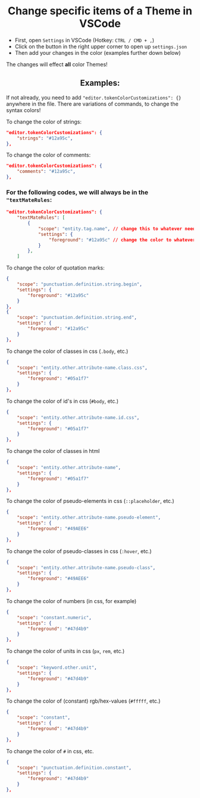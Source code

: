 <h1 align="Center">
    Change specific items of a Theme in VSCode
</h1>

- First, open ``Settings`` in VSCode (Hotkey: ``CTRL / CMD + ,``)
- Click on the button in the right upper corner to open up ``settings.json``
- Then add your changes in the color (examples further down below)

The changes will effect **all** color Themes!

<h2 align="center">
    Examples:
</h2>

If not already, you need to add ``"editor.tokenColorCustomizations": {}`` anywhere in the file.
There are variations of commands, to change the syntax colors!

To change the color of strings:
```json
"editor.tokenColorCustomizations": {
    "strings": "#12a95c",
},
```

To change the color of comments:
```json
"editor.tokenColorCustomizations": {
    "comments": "#12a95c",
},
```

### For the following codes, we will always be in the ``"textMateRules``:

```json
"editor.tokenColorCustomizations": {
    "textMateRules": [
        {
            "scope": "entity.tag.name", // change this to whatever needed.
            "settings": {
                "foreground": "#12a95c" // change the color to whatever needed.
            }
        },
    ]
```

To change the color of quotation marks:
```json
{
    "scope": "punctuation.definition.string.begin",
    "settings": {
        "foreground": "#12a95c"
    }
},
{
    "scope": "punctuation.definition.string.end",
    "settings": {
        "foreground": "#12a95c"
    }
},
```

To change the color of classes in css (``.body``, etc.)
```json
{
    "scope": "entity.other.attribute-name.class.css",
    "settings": {
        "foreground": "#05a1f7"
    }
},
```

To change the color of id's in css (``#body``, etc.)
```json
{
    "scope": "entity.other.attribute-name.id.css",
    "settings": {
        "foreground": "#05a1f7"
    }
},
```


To change the color of classes in html
```json
{
    "scope": "entity.other.attribute-name",
    "settings": {
        "foreground": "#05a1f7"
    }
},
```

To change the color of pseudo-elements in css (``::placeholder``, etc.)
```json
{
    "scope": "entity.other.attribute-name.pseudo-element",
    "settings": {
        "foreground": "#49AEE6"
    }
},
```

To change the color of pseudo-classes in css (``:hover``, etc.)
```json
{
    "scope": "entity.other.attribute-name.pseudo-class",
    "settings": {
        "foreground": "#49AEE6"
    }
},
```

To change the color of numbers (in css, for example)
```json
{
    "scope": "constant.numeric",
    "settings": {
        "foreground": "#47d4b9"
    }
},
```

To change the color of units in css (``px``, ``rem``, etc.)
```json
{
    "scope": "keyword.other.unit",
    "settings": {
        "foreground": "#47d4b9"
    }
},
```

To change the color of (constant) rgb/hex-values (``#fffff``, etc.)
```json
{
    "scope": "constant",
    "settings": {
        "foreground": "#47d4b9"
    }
},
```
To change the color of ``#`` in css, etc.
```json
{
    "scope": "punctuation.definition.constant",
    "settings": {
        "foreground": "#47d4b9"
    }
},
```
